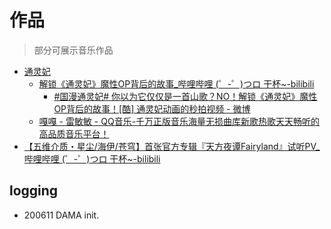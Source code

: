 # 作品
> 部分可展示音乐作品


- [通灵妃](https://www.bilibili.com/bangumi/media/md131852/)
    + [解锁《通灵妃》魔性OP背后的故事_哔哩哔哩 (゜-゜)つロ 干杯~-bilibili](https://www.bilibili.com/video/BV1ft41117SU?from=search&seid=11837563975978277250)
        * [#国漫通灵妃# 你以为它仅仅是一首山歌？NO！解锁《通灵妃》魔性OP背后的故事！[酷] 通灵妃动画的秒拍视频 - 微博](https://m.weibo.cn/status/4308488362821409?)
    + [嘎嘎 - 雷敏敏 - QQ音乐-千万正版音乐海量无损曲库新歌热歌天天畅听的高品质音乐平台！](https://y.qq.com/n/yqq/song/000xaPLd39CGBZ.html?ADTAG=h5_playsong&no_redirect=1)
- [【五维介质・星尘/海伊/苍穹】首张官方专辑『天方夜谭Fairyland』试听PV_哔哩哔哩 (゜-゜)つロ 干杯~-bilibili](https://www.bilibili.com/video/av48301519/?share_medium=web&share_source=weibo&bbid=5B7EBD94-54FF-41A4-91A9-728706CA4D5B77389infoc&ts=1554436949243)



## logging

- 200611 DAMA init.



